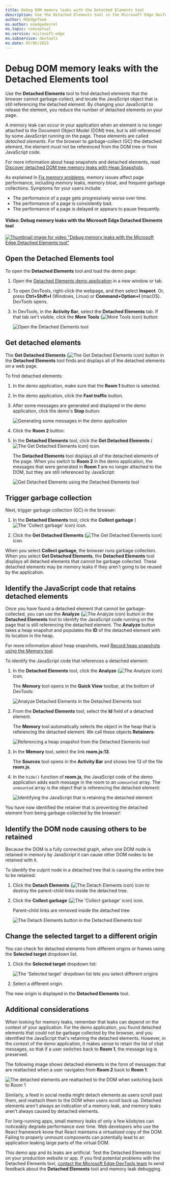 ```yaml
---
title: Debug DOM memory leaks with the Detached Elements tool
description: Use the Detached Elements tool in the Microsoft Edge DevTools to find and fix DOM memory leaks.
author: MSEdgeTeam
ms.author: msedgedevrel
ms.topic: conceptual
ms.service: microsoft-edge
ms.subservice: devtools
ms.date: 07/05/2023
---
```

# Debug DOM memory leaks with the Detached Elements tool

Use the **Detached Elements** tool to find detached elements that the browser cannot garbage-collect, and locate the JavaScript object that is still referencing the detached element.  By changing your JavaScript to release the element, you reduce the number of detached elements on your page.

A memory leak can occur in your application when an element is no longer attached to the Document Object Model (DOM) tree, but is still referenced by some JavaScript running on the page. These elements are called *detached elements*.  For the browser to garbage-collect (GC) the detached element, the element must not be referenced from the DOM tree or from JavaScript code.

For more information about heap snapshots and detached elements, read [Discover detached DOM tree memory leaks with Heap Snapshots](index.md#discover-detached-dom-tree-memory-leaks-with-heap-snapshots).

As explained in [Fix memory problems](index.md), memory issues affect page performance, including memory leaks, memory bloat, and frequent garbage collections.  Symptoms for your users include:

*  The performance of a page gets progressively worse over time.
*  The performance of a page is consistently bad.
*  The performance of a page is delayed or appears to pause frequently.


<!-- ------------------------------ -->
#### Video: Debug memory leaks with the Microsoft Edge Detached Elements tool

[![Thumbnail image for video "Debug memory leaks with the Microsoft Edge Detached Elements tool"](./dom-leaks-images/detached-elements.png)](https://www.youtube.com/watch?v=v2iy17ptmBk)


<!-- ====================================================================== -->
## Open the Detached Elements tool

To open the **Detached Elements** tool and load the demo page:

1. Open the [Detached Elements demo application](https://microsoftedge.github.io/Demos/detached-elements/) in a new window or tab.

   <!-- You can view the source files for the Detached Elements demo in the [MicrosoftEdge/Demos > detached-elements](https://github.com/MicrosoftEdge/Demos/tree/main/detached-elements) repo folder. -->

1. To open DevTools, right-click the webpage, and then select **Inspect**.  Or, press **Ctrl+Shift+I** (Windows, Linux) or **Command+Option+I** (macOS).  DevTools opens.

1. In DevTools, in the **Activity Bar**, select the **Detached Elements** tab.  If that tab isn't visible, click the **More Tools** (![More Tools icon](./dom-leaks-images/more-tools-icon.png)) button:

   ![Open the Detached Elements tool](./dom-leaks-images/open-detached-elements.png)


<!-- ====================================================================== -->
## Get detached elements

The **Get Detached Elements** (![The Get Detached Elements icon](./dom-leaks-images/get-detached-elements-icon.png)) button in the **Detached Elements** tool finds and displays all of the detached elements on a web page.

To find detached elements:

1. In the demo application, make sure that the **Room 1** button is selected.

1. In the demo application, click the **Fast traffic** button.

1. After some messages are generated and displayed in the demo application, click the demo's **Stop** button:

   ![Generating some messages in the demo application](./dom-leaks-images/demo-app.png)

1. Click the **Room 2** button:

1. In the **Detached Elements** tool, click the **Get Detached Elements** (![The Get Detached Elements icon](./dom-leaks-images/get-detached-elements-icon.png)) icon.

   The **Detached Elements** tool displays all of the detached elements of the page.  When you switch to **Room 2** in the demo application, the messages that were generated in **Room 1** are no longer attached to the DOM, but they are still referenced by JavaScript:

   ![Get Detached Elements using the Detached Elements tool](./dom-leaks-images/get-detached-elements.png)


<!-- ====================================================================== -->
## Trigger garbage collection

Next, trigger garbage collection (GC) in the browser:

1. In the **Detached Elements** tool, click the **Collect garbage** (![The 'Collect garbage' icon](./dom-leaks-images/collect-garbage-icon.png)) icon.

1. Click the **Get Detached Elements** (![The Get Detached Elements icon](./dom-leaks-images/get-detached-elements-icon.png)) icon.

When you select **Collect garbage**, the browser runs garbage collection. When you select **Get Detached Elements**, the **Detached Elements** tool displays all detached elements that cannot be garbage collected. These detached elements may be memory leaks if they aren't going to be reused by the application.


<!-- ====================================================================== -->
## Identify the JavaScript code that retains detached elements

Once you have found a detached element that cannot be garbage-collected, you can use the **Analyze** (![The Analyze icon](./dom-leaks-images/analyze-icon.png)) button in the **Detached Elements** tool to identify the JavaScript code running on the page that is still referencing the detached element. The **Analyze** button takes a heap snapshot and populates the **ID** of the detached element with its location in the heap.

For more information about heap snapshots, read [Record heap snapshots using the Memory tool](heap-snapshots.md).

To identify the JavaScript code that references a detached element:

1. In the **Detached Elements** tool, click the **Analyze** (![The Analyze icon](./dom-leaks-images/analyze-icon.png)) icon.

   The **Memory** tool opens in the **Quick View** toolbar, at the bottom of DevTools:

   ![Analyze Detached Elements in the Detached Elements tool](./dom-leaks-images/analyze-detached-elements.png)

1. From the **Detached Elements** tool, select the **Id** field of a detached element.

   The **Memory** tool automatically selects the object in the heap that is referencing the detached element. We call these objects **Retainers**:

   ![Referencing a heap snapshot from the Detached Elements tool](./dom-leaks-images/heap-snapshot.png)

1. In the **Memory** tool, select the link **room.js:13**.

   The **Sources** tool opens in the **Activity Bar** and shows line 13 of the file **room.js**.

1. In the `hide()` function of **room.js**, the JavaScript code of the demo application adds each message in the room to an `unmounted` array. The `unmounted` array is the object that is referencing the detached element:

   ![Identifying the JavaScript that is retaining the detached element](./dom-leaks-images/javascript-retainers.png)

You have now identified the retainer that is preventing the detached element from being garbage-collected by the browser!


<!-- ====================================================================== -->
## Identify the DOM node causing others to be retained

Because the DOM is a fully connected graph, when one DOM node is retained in memory by JavaScript it can cause other DOM nodes to be retained with it.

To identify the culprit node in a detached tree that is causing the entire tree to be retained:

1. Click the **Detach Elements** (![The Detach Elements icon](./dom-leaks-images/detach-elements-icon.png)) icon to destroy the parent-child links inside the detached tree.

1. Click the **Collect garbage** (![The 'Collect garbage' icon](./dom-leaks-images/collect-garbage-icon.png)) icon.

   Parent-child links are removed inside the detached tree:

   ![The Detach Elements button in the Detached Elements tool](./dom-leaks-images/remove-links.png)


<!-- ====================================================================== -->
## Change the selected target to a different origin

You can check for detached elements from different origins or frames using the **Selected target** dropdown list. 

1. Click the **Selected target** dropdown list:

   ![The 'Selected target' dropdown list lets you select different origins](./dom-leaks-images/target-dropdown.png)

1. Select a different origin.

The new origin is displayed in the **Detached Elements** tool.

   
<!-- ====================================================================== -->
## Additional considerations

When looking for memory leaks, remember that leaks can depend on the context of your application. For the demo application, you found detached elements that could not be garbage collected by the browser, and you identified the JavaScript that's retaining the detached elements. However, in the context of the demo application, it makes sense to retain the list of chat messages, so that if a user switches back to **Room 1**, the message log is preserved.

The following image shows detached elements in the form of messages that are reattached when a user navigates from **Room 2** back to **Room 1**:

![The detached elements are reattached to the DOM when switching back to Room 1](./dom-leaks-images/reattached.png)

Similarly, a feed in social media might detach elements as users scroll past them, and reattach them to the DOM when users scroll back up. Detached elements aren't always an indication of a memory leak, and memory leaks aren't always caused by detached elements.

For long-running apps, small memory leaks of only a few kilobytes can noticeably degrade performance over time. Web developers who use the React framework know that React maintains a virtualized copy of the DOM. Failing to properly unmount components can potentially lead to an application leaking large parts of the virtual DOM.

This demo app and its leaks are artificial. Test the Detached Elements tool on your production website or app. If you find potential problems with the Detached Elements tool, [contact the Microsoft Edge DevTools team](../contact.md) to send feedback about the **Detached Elements** tool and memory leak debugging.
